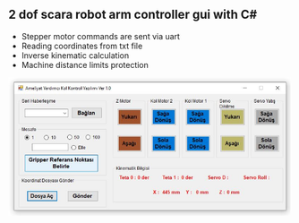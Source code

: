 ## 2 dof scara robot arm controller gui with C#
 - Stepper motor commands are sent via uart
 - Reading coordinates from txt file
 - Inverse kinematic calculation
 - Machine distance limits protection

![Screenshot](https://github.com/SafaKucukkomurler/2_dof_robotArm_controller_gui_csharp/blob/master/screenshot.JPG)
